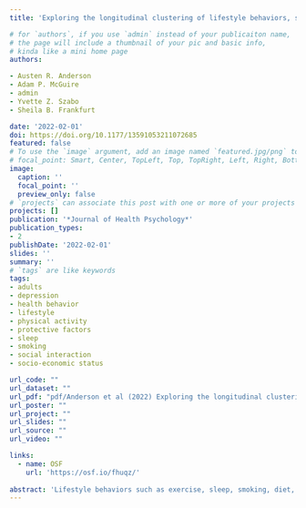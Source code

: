 ```yaml
---
title: 'Exploring the longitudinal clustering of lifestyle behaviors, social determinants of health, and depression'

# for `authors`, if you use `admin` instead of your publicaiton name,
# the page will include a thumbnail of your pic and basic info,
# kinda like a mini home page
authors:

- Austen R. Anderson
- Adam P. McGuire
- admin
- Yvette Z. Szabo
- Sheila B. Frankfurt

date: '2022-02-01'
doi: https://doi.org/10.1177/13591053211072685
featured: false
# To use the `image` argument, add an image named `featured.jpg/png` to your page's folder.
# focal_point: Smart, Center, TopLeft, Top, TopRight, Left, Right, BottomLeft, Bottom, BottomRight.
image:
  caption: ''
  focal_point: ''
  preview_only: false
# `projects` can associate this post with one or more of your projects
projects: []
publication: '*Journal of Health Psychology*'
publication_types:
- 2
publishDate: '2022-02-01'
slides: ''
summary: ''
# `tags` are like keywords
tags:
- adults
- depression
- health behavior
- lifestyle
- physical activity
- protective factors
- sleep
- smoking
- social interaction
- socio-economic status

url_code: ""
url_dataset: ""
url_pdf: "pdf/Anderson et al (2022) Exploring the longitudinal clustering of lifestyle behaviors, social determinants of health, and depression.pdf"
url_poster: ""
url_project: ""
url_slides: ""
url_source: ""
url_video: ""

links:
  - name: OSF
    url: 'https://osf.io/fhuqz/'
    
abstract: 'Lifestyle behaviors such as exercise, sleep, smoking, diet, and social interaction are associated with depression. This study aimed to model the complex relationships between lifestyle behaviors and depression and among the lifestyle behaviors. Data from three waves of the Midlife in the United States study were used, involving 6898 adults. Network models revealed associations between the lifestyle behaviors and depression, with smoker status being strongly associated with depression. Depression, smoker status, age, time, and exercise were some of the most central components of the networks. Future lifestyle intervention research might prioritize specific behaviors based on these associations and centrality indices.'
---
```


